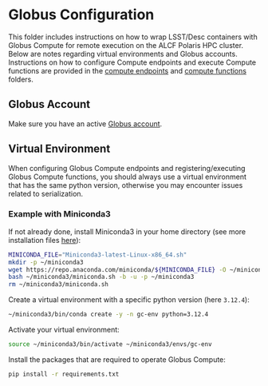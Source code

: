 # Globus Configuration

This folder includes instructions on how to wrap LSST/Desc containers with Globus Compute for remote execution on the ALCF Polaris HPC cluster. Below are notes regarding virtual environments and Globus accounts. Instructions on how to configure Compute endpoints and execute Compute functions are provided in the [compute endpoints](./compute_endpoints/) and [compute functions](./compute_functions/) folders.

## Globus Account

Make sure you have an active [Globus account](https://app.globus.org/).

## Virtual Environment

When configuring Globus Compute endpoints and registering/executing Globus Compute functions, you should always use a virtual environment that has the same python version, otherwise you may encounter issues related to serialization.

### Example with Miniconda3

If not already done, install Miniconda3 in your home directory (see more installation files [here](https://repo.anaconda.com/miniconda/)):
```bash
MINICONDA_FILE="Miniconda3-latest-Linux-x86_64.sh"
mkdir -p ~/miniconda3
wget https://repo.anaconda.com/miniconda/${MINICONDA_FILE} -O ~/miniconda3/miniconda.sh
bash ~/miniconda3/miniconda.sh -b -u -p ~/miniconda3
rm ~/miniconda3/miniconda.sh
```

Create a virtual environment with a specific python version (here `3.12.4`):
```bash
~/miniconda3/bin/conda create -y -n gc-env python=3.12.4
```

Activate your virtual environment:
```bash
source ~/miniconda3/bin/activate ~/miniconda3/envs/gc-env
```

Install the packages that are required to operate Globus Compute:
```bash
pip install -r requirements.txt
```
